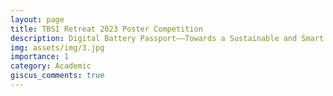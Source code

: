 ```yaml
---
layout: page
title: TBSI Retreat 2023 Poster Competition
description: Digital Battery Passport——Towards a Sustainable and Smart Living
img: assets/img/3.jpg
importance: 1
category: Academic
giscus_comments: true
---
```



